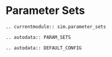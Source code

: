 # Parameter Sets

```{eval-rst}
.. currentmodule:: sim.parameter_sets

.. autodata:: PARAM_SETS

.. autodata:: DEFAULT_CONFIG
```
